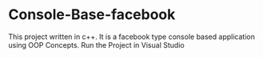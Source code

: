 # Console-Base-facebook
 
 This project written in c++. 
 It is a facebook type console based application using OOP Concepts.
 Run the Project in Visual Studio
 
 
